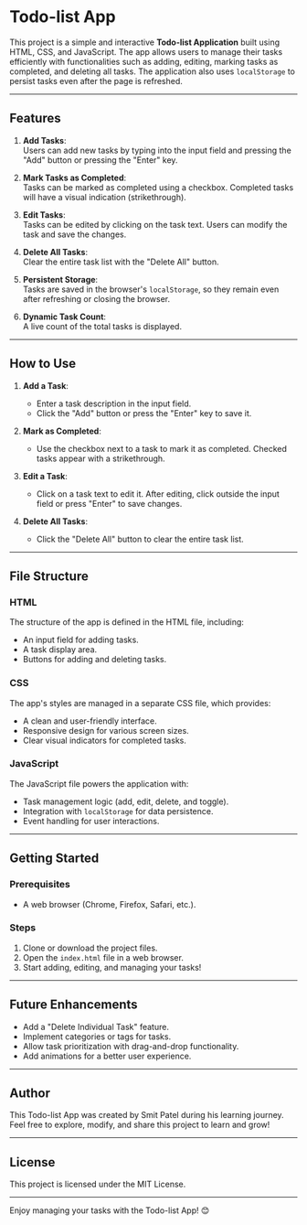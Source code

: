 # Todo-list App

This project is a simple and interactive **Todo-list Application** built using HTML, CSS, and JavaScript. The app allows users to manage their tasks efficiently with functionalities such as adding, editing, marking tasks as completed, and deleting all tasks. The application also uses `localStorage` to persist tasks even after the page is refreshed.

---

## Features

1. **Add Tasks**:  
   Users can add new tasks by typing into the input field and pressing the "Add" button or pressing the "Enter" key.

2. **Mark Tasks as Completed**:  
   Tasks can be marked as completed using a checkbox. Completed tasks will have a visual indication (strikethrough).

3. **Edit Tasks**:  
   Tasks can be edited by clicking on the task text. Users can modify the task and save the changes.

4. **Delete All Tasks**:  
   Clear the entire task list with the "Delete All" button.

5. **Persistent Storage**:  
   Tasks are saved in the browser's `localStorage`, so they remain even after refreshing or closing the browser.

6. **Dynamic Task Count**:  
   A live count of the total tasks is displayed.

---

## How to Use

1. **Add a Task**:

   - Enter a task description in the input field.
   - Click the "Add" button or press the "Enter" key to save it.

2. **Mark as Completed**:

   - Use the checkbox next to a task to mark it as completed. Checked tasks appear with a strikethrough.

3. **Edit a Task**:

   - Click on a task text to edit it. After editing, click outside the input field or press "Enter" to save changes.

4. **Delete All Tasks**:
   - Click the "Delete All" button to clear the entire task list.

---

## File Structure

### **HTML**

The structure of the app is defined in the HTML file, including:

- An input field for adding tasks.
- A task display area.
- Buttons for adding and deleting tasks.

### **CSS**

The app's styles are managed in a separate CSS file, which provides:

- A clean and user-friendly interface.
- Responsive design for various screen sizes.
- Clear visual indicators for completed tasks.

### **JavaScript**

The JavaScript file powers the application with:

- Task management logic (add, edit, delete, and toggle).
- Integration with `localStorage` for data persistence.
- Event handling for user interactions.

---

## Getting Started

### Prerequisites

- A web browser (Chrome, Firefox, Safari, etc.).

### Steps

1. Clone or download the project files.
2. Open the `index.html` file in a web browser.
3. Start adding, editing, and managing your tasks!

---

## Future Enhancements

- Add a "Delete Individual Task" feature.
- Implement categories or tags for tasks.
- Allow task prioritization with drag-and-drop functionality.
- Add animations for a better user experience.

---

## Author

This Todo-list App was created by Smit Patel during his learning journey.
Feel free to explore, modify, and share this project to learn and grow!

---

## License

This project is licensed under the MIT License.

---

Enjoy managing your tasks with the Todo-list App! 😊
